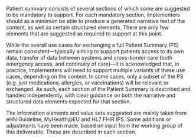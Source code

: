 
Patient summary consists of several sections of which some are suggested to be mandatory to support. For each mandatory section, implementers should as a minimum be able to produce a generated narrative text of the content, as well as certain structured elements. There are only few elements that are suggested as required to support at this point. 

While the overall use cases for exchanging a full Patient Summary (PS) remain consistent—typically aiming to support patients access to its own data, transfer of data between systems and cross-border care (both emergency access, and continuity of care)—it is acknowledged that, in practice, implementers will need to support multiple variants of these use cases, depending on the context. 
In some cases, only a subset of the PS (e.g. just medications, allergies, or vaccinations) will be relevant or exchanged. As such, each section of the Patient Summary is described and handled independently, with clear guidance on both the narrative and structured data elements expected for that section. 

The information elements and value sets suggested are mainly taken from eHN Guideline, MyHealth@EU and HL7 FHIR IPS. Some additions or adjustments have been made, based on input from the working group of this deliverable. These are described in each section. 




